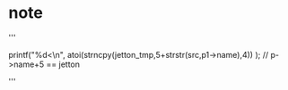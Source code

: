 # note
'''

printf("%d<\n",   atoi(strncpy(jetton_tmp,5+strstr(src,p1->name),4))  );  // p->name+5 == jetton 

'''
